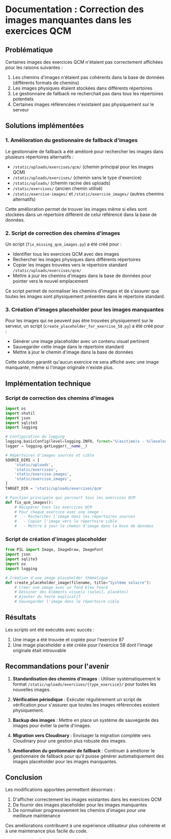 # Documentation : Correction des images manquantes dans les exercices QCM

## Problématique

Certaines images des exercices QCM n'étaient pas correctement affichées pour les raisons suivantes :

1. Les chemins d'images n'étaient pas cohérents dans la base de données (différents formats de chemins)
2. Les images physiques étaient stockées dans différents répertoires
3. Le gestionnaire de fallback ne recherchait pas dans tous les répertoires potentiels
4. Certaines images référencées n'existaient pas physiquement sur le serveur

## Solutions implémentées

### 1. Amélioration du gestionnaire de fallback d'images

Le gestionnaire de fallback a été amélioré pour rechercher les images dans plusieurs répertoires alternatifs :

- `/static/uploads/exercises/qcm/` (chemin principal pour les images QCM)
- `/static/uploads/exercises/` (chemin sans le type d'exercice)
- `/static/uploads/` (chemin racine des uploads)
- `/static/exercises/` (ancien chemin utilisé)
- `/static/exercise-images/` et `/static/exercise_images/` (autres chemins alternatifs)

Cette amélioration permet de trouver les images même si elles sont stockées dans un répertoire différent de celui référencé dans la base de données.

### 2. Script de correction des chemins d'images

Un script (`fix_missing_qcm_images.py`) a été créé pour :

- Identifier tous les exercices QCM avec des images
- Rechercher les images physiques dans différents répertoires
- Copier les images trouvées vers le répertoire standard `/static/uploads/exercises/qcm/`
- Mettre à jour les chemins d'images dans la base de données pour pointer vers le nouvel emplacement

Ce script permet de normaliser les chemins d'images et de s'assurer que toutes les images sont physiquement présentes dans le répertoire standard.

### 3. Création d'images placeholder pour les images manquantes

Pour les images qui ne peuvent pas être trouvées physiquement sur le serveur, un script (`create_placeholder_for_exercise_58.py`) a été créé pour :

- Générer une image placeholder avec un contenu visuel pertinent
- Sauvegarder cette image dans le répertoire standard
- Mettre à jour le chemin d'image dans la base de données

Cette solution garantit qu'aucun exercice ne sera affiché avec une image manquante, même si l'image originale n'existe plus.

## Implémentation technique

### Script de correction des chemins d'images

```python
import os
import shutil
import json
import sqlite3
import logging

# Configuration du logging
logging.basicConfig(level=logging.INFO, format='%(asctime)s - %(levelname)s - %(message)s')
logger = logging.getLogger(__name__)

# Répertoires d'images sources et cible
SOURCE_DIRS = [
    'static/uploads',
    'static/exercises',
    'static/exercise-images',
    'static/exercise_images',
]
TARGET_DIR = 'static/uploads/exercises/qcm'

# Fonction principale qui parcourt tous les exercices QCM
def fix_qcm_images():
    # Récupérer tous les exercices QCM
    # Pour chaque exercice avec une image :
    #   - Rechercher l'image dans les répertoires sources
    #   - Copier l'image vers le répertoire cible
    #   - Mettre à jour le chemin d'image dans la base de données
```

### Script de création d'images placeholder

```python
from PIL import Image, ImageDraw, ImageFont
import json
import sqlite3
import os
import logging

# Création d'une image placeholder thématique
def create_placeholder_image(filename, title="Système solaire"):
    # Créer une image avec un fond bleu foncé
    # Dessiner des éléments visuels (soleil, planètes)
    # Ajouter du texte explicatif
    # Sauvegarder l'image dans le répertoire cible
```

## Résultats

Les scripts ont été exécutés avec succès :

1. Une image a été trouvée et copiée pour l'exercice 87
2. Une image placeholder a été créée pour l'exercice 58 dont l'image originale était introuvable

## Recommandations pour l'avenir

1. **Standardisation des chemins d'images** : Utiliser systématiquement le format `/static/uploads/exercises/{type_exercice}/` pour toutes les nouvelles images.

2. **Vérification périodique** : Exécuter régulièrement un script de vérification pour s'assurer que toutes les images référencées existent physiquement.

3. **Backup des images** : Mettre en place un système de sauvegarde des images pour éviter la perte d'images.

4. **Migration vers Cloudinary** : Envisager la migration complète vers Cloudinary pour une gestion plus robuste des images.

5. **Amélioration du gestionnaire de fallback** : Continuer à améliorer le gestionnaire de fallback pour qu'il puisse générer automatiquement des images placeholder pour les images manquantes.

## Conclusion

Les modifications apportées permettent désormais :

1. D'afficher correctement les images existantes dans les exercices QCM
2. De fournir des images placeholder pour les images manquantes
3. De normaliser progressivement les chemins d'images pour une meilleure maintenance

Ces améliorations contribuent à une expérience utilisateur plus cohérente et à une maintenance plus facile du code.
